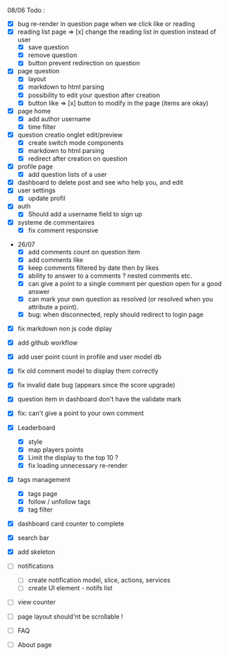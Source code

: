 08/06 Todo :

- [x] bug re-render in question page when we click like or reading
- [x] reading list page => [x] change the reading list in question instead of user
    - [x] save question
    - [x] remove question
    - [x] button prevent redirection on question
- [x] page question
    - [x] layout
    - [x] markdown to html parsing
    - [x] possibility to edit your question after creation
    - [x] button like => [x] button to modify in the page (items are okay)
- [x] page home
    - [x] add author username
    - [x] time filter
- [x] question creatio onglet edit/preview
    - [x] create switch mode components
    - [x] markdown to html parsing
    - [x] redirect after creation on question
- [x] profile page
    - [x] add question lists of a user
- [x] dashboard to delete post and see who help you, and edit
- [x] user settings
    - [x] update profil
- [x] auth
    - [x] Should add a username field to sign up

- [x] systeme de commentaires
    - [x] fix comment responsive
- 26/07
    - [x] add comments count on question item
    - [x] add comments like
    - [x] keep comments filtered by date then by likes
    - [x] ability to answer to a comments ? nested comments etc.
    - [x] can give a point to a single comment per question open for a good answer
    - [x] can mark your own question as resolved (or resolved when you attribute a point).
    - [x] bug: when disconnected, reply should redirect to login page

- [x] fix markdown non js code diplay
- [x] add github workflow
- [x] add user point count in profile and user model db
- [x] fix old comment model to display them correctly
- [x] fix invalid date bug (appears since the score upgrade)
- [x] question item in dashboard don't have the validate mark
- [x] fix: can't give a point to your own comment

- [x] Leaderboard
    - [x] style
    - [x] map players points
    - [x] Limit the display to the top 10 ?
    - [x] fix loading unnecessary re-render
- [x] tags management
    - [x] tags page
    - [x] follow / unfollow tags
    - [x] tag filter
- [x] dashboard card counter to complete
- [x] search bar
- [x] add skeleton

- [ ] notifications
    - [ ] create notification model, slice, actions, services
    - [ ] create UI element - notifs list
- [ ] view counter
- [ ] page layout should'nt be scrollable !
- [ ] FAQ
- [ ] About page